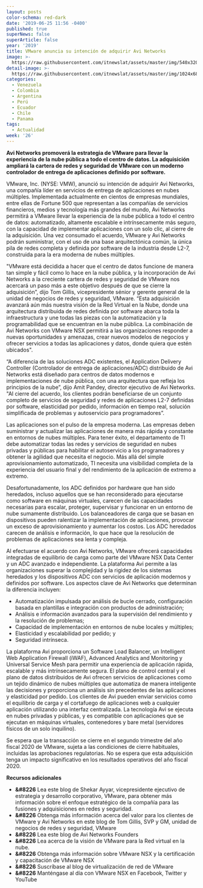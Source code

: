 ```yaml
---
layout: posts
color-schema: red-dark
date: '2019-06-25 11:56 -0400'
published: true
superNews: false
superArticle: false
year: '2019'
title: VMware anuncia su intención de adquirir Avi Networks
image: >-
  https://raw.githubusercontent.com/itnewslat/assets/master/img/540x320/Firma-p.jpg
detail-image: >-
  https://raw.githubusercontent.com/itnewslat/assets/master/img/1024x680/Firma-g.jpg
categories:
  - Venezuela
  - Colombia
  - Argentina
  - Perú
  - Ecuador
  - Chile
  - Panama
tags:
  - Actualidad
week: '26'
---
```

**Avi Networks promoverá la estrategia de VMware para llevar la experiencia de la nube pública a todo el centro de datos. La adquisición ampliará la cartera de redes y seguridad de VMware con un moderno controlador de entrega de aplicaciones definido por software.**
 
VMware, Inc. (NYSE: VMW), anunció su intención de adquirir Avi Networks, una compañía líder en servicios de entrega de aplicaciones en nubes múltiples. Implementada actualmente en cientos de empresas mundiales, entre ellas de Fortune 500 que representan a las compañías de servicios financieros, medios y tecnología más grandes del mundo, Avi Networks permitirá a VMware llevar la experiencia de la nube pública a todo el centro de datos: automatizado, altamente escalable e intrínsecamente más seguro, con la capacidad de implementar aplicaciones con un solo clic, al cierre de la adquisición. Una vez consumado el acuerdo, VMware y Avi Networks podrán suministrar, con el uso de una base arquitectónica común, la única pila de redes completa y definida por software de la industria desde L2-7, construida para la era moderna de nubes múltiples.
 
"VMware está decidida a hacer que el centro de datos funcione de manera tan simple y fácil como lo hace en la nube pública, y la incorporación de Avi Networks a la creciente cartera de redes y seguridad de VMware nos acercará un paso más a este objetivo después de que se cierre la adquisición”, dijo Tom Gillis, vicepresidente sénior y gerente general de la unidad de negocios de redes y seguridad, VMware. “Esta adquisición avanzará aún más nuestra visión de la Red Virtual en la Nube, donde una arquitectura distribuida de redes definida por software abarca toda la infraestructura y une todas las piezas con la automatización y la programabilidad que se encuentran en la nube pública. La combinación de Avi Networks con VMware NSX permitirá a las organizaciones responder a nuevas oportunidades y amenazas, crear nuevos modelos de negocios y ofrecer servicios a todas las aplicaciones y datos, donde quiera que estén ubicados".
 
“A diferencia de las soluciones ADC existentes, el Application Delivery Controller (Controlador de entrega de aplicaciones/ADC) distribuido de Avi Networks está diseñado para centros de datos modernos e implementaciones de nube pública, con una arquitectura que refleja los principios de la nube”, dijo Amit Pandey, director ejecutivo de Avi Networks. "Al cierre del acuerdo, los clientes podrán beneficiarse de un conjunto completo de servicios de seguridad y redes de aplicaciones L2-7 definidas por software, elasticidad por pedido, información en tiempo real, solución simplificada de problemas y autoservicio para programadores”.
 
Las aplicaciones son el pulso de la empresa moderna. Las empresas deben suministrar y actualizar las aplicaciones de manera más rápida y constante en entornos de nubes múltiples. Para tener éxito, el departamento de TI debe automatizar todas las redes y servicios de seguridad en nubes privadas y públicas para habilitar el autoservicio a los programadores y obtener la agilidad que necesita el negocio. Más allá del simple aprovisionamiento automatizado, TI necesita una visibilidad completa de la experiencia del usuario final y del rendimiento de la aplicación de extremo a extremo.
 
Desafortunadamente, los ADC definidos por hardware que han sido heredados, incluso aquellos que se han reconsiderado para ejecutarse como software en máquinas virtuales, carecen de las capacidades necesarias para escalar, proteger, supervisar y funcionar en un entorno de nube sumamente distribuido. Los balanceadores de carga que se basan en dispositivos pueden ralentizar la implementación de aplicaciones, provocar un exceso de aprovisionamiento y aumentar los costos. Los ADC heredados carecen de análisis e información, lo que hace que la resolución de problemas de aplicaciones sea lenta y compleja.
 
Al efectuarse el acuerdo con Avi Networks, VMware ofrecerá capacidades integradas de equilibrio de carga como parte del VMware NSX Data Center y un ADC avanzado e independiente. La plataforma Avi permite a las organizaciones superar la complejidad y la rigidez de los sistemas heredados y los dispositivos ADC con servicios de aplicación modernos y definidos por software. Los aspectos clave de Avi Networks que determinan la diferencia incluyen:
 
- Automatización impulsada por análisis de bucle cerrado, configuración basada en plantillas e integración con productos de administración;
- Análisis e información avanzados para la supervisión del rendimiento y la resolución de problemas;
- Capacidad de implementación en entornos de nube locales y múltiples;
- Elasticidad y escalabilidad por pedido; y
- Seguridad intrínseca.
 
La plataforma Avi proporciona un Software Load Balancer, un Intelligent Web Application Firewall (iWAF), Advanced Analytics and Monitoring y Universal Service Mesh para permitir una experiencia de aplicación rápida, escalable y más intrínsecamente segura. El plano de control central y el plano de datos distribuidos de Avi ofrecen servicios de aplicaciones como un tejido dinámico de nubes múltiples que automatiza de manera inteligente las decisiones y proporciona un análisis sin precedentes de las aplicaciones y elasticidad por pedido. Los clientes de Avi pueden enviar servicios como el equilibrio de carga y el cortafuego de aplicaciones web a cualquier aplicación utilizando una interfaz centralizada. La tecnología Avi se ejecuta en nubes privadas y públicas, y es compatible con aplicaciones que se ejecutan en máquinas virtuales, contenedores y bare metal (servidores físicos de un solo inquilino).
 
Se espera que la transacción se cierre en el segundo trimestre del año fiscal 2020 de VMware, sujeta a las condiciones de cierre habituales, incluidas las aprobaciones regulatorias. No se espera que esta adquisición tenga un impacto significativo en los resultados operativos del año fiscal 2020.
 
**Recursos adicionales**
- **&#8226**	Lea este blog de Shekar Ayyar, vicepresidente ejecutivo de estrategia y desarrollo corporativo, VMware, para obtener más información sobre el enfoque estratégico de la compañía para las fusiones y adquisiciones en redes y seguridad.
- **&#8226**	Obtenga más información acerca del valor para los clientes de VMware y Avi Networks en este blog de Tom Gillis, SVP y GM, unidad de negocios de redes y seguridad, VMware
- **&#8226**	Lea este blog de Avi Networks Founders
- **&#8226**	Lea acerca de la visión de VMware para la Red virtual en la nube.
- **&#8226**	Obtenga más información sobre VMware NSX y la certificación y capacitación de VMware NSX 
- **&#8226**	Suscríbase al blog de virtualización de red de VMware
- **&#8226**	Manténgase al día con VMware NSX en Facebook, Twitter y YouTube